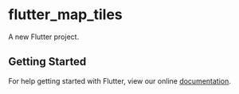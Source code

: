 # flutter_map_tiles

A new Flutter project.

## Getting Started

For help getting started with Flutter, view our online
[documentation](http://flutter.io/).

